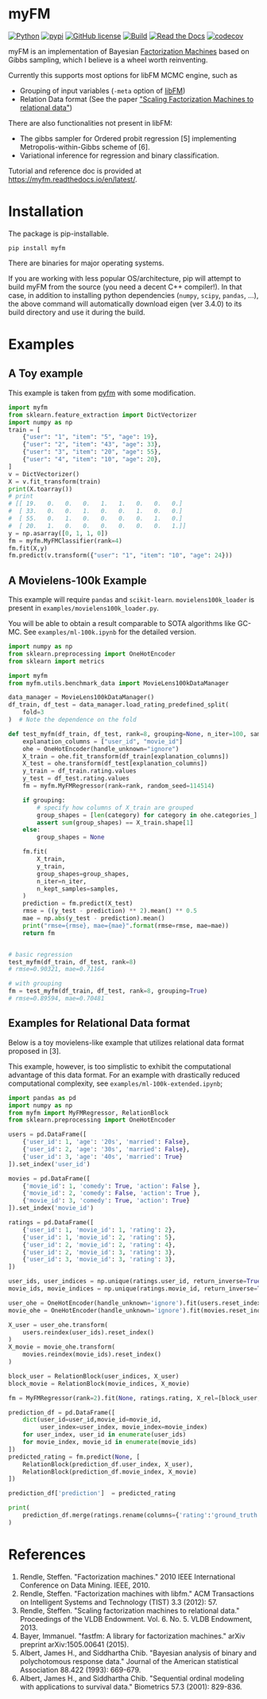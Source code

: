 # myFM
[![Python](https://img.shields.io/badge/python-3.7%20%7C%203.8%20%7C%203.9%20%7C%203.10-blue)](https://www.python.org)
[![pypi](https://img.shields.io/pypi/v/myfm.svg)](https://pypi.python.org/pypi/myfm)
[![GitHub license](https://img.shields.io/badge/license-MIT-blue.svg)](https://github.com/tohtsky/myFM)
[![Build](https://github.com/tohtsky/myFM/workflows/Build%20wheel/badge.svg?branch=main)](https://github.com/tohtsky/myfm)
[![Read the Docs](https://readthedocs.org/projects/myfm/badge/?version=stable)](https://myfm.readthedocs.io/en/stable/)
[![codecov](https://codecov.io/gh/tohtsky/myfm/branch/main/graph/badge.svg?token=kLgOKTQqcV)](https://codecov.io/gh/tohtsky/myfm)


myFM is an implementation of Bayesian [Factorization Machines](https://ieeexplore.ieee.org/abstract/document/5694074/) based on Gibbs sampling, which I believe is a wheel worth reinventing.

Currently this supports most options for libFM MCMC engine, such as

- Grouping of input variables (`-meta` option of [libFM](https://github.com/srendle/libfm))
- Relation Data format (See the paper ["Scaling Factorization Machines to relational data"](https://dl.acm.org/citation.cfm?id=2488340))

There are also functionalities not present in libFM:

- The gibbs sampler for Ordered probit regression [5] implementing Metropolis-within-Gibbs scheme of [6].
- Variational inference for regression and binary classification.

Tutorial and reference doc is provided at https://myfm.readthedocs.io/en/latest/.

# Installation

The package is pip-installable.

```
pip install myfm
```

There are binaries for major operating systems.

If you are working with less popular OS/architecture, pip will attempt to build myFM from the source (you need a decent C++ compiler!). In that case, in addition to installing python dependencies (`numpy`, `scipy`, `pandas`, ...), the above command will automatically download eigen (ver 3.4.0) to its build directory and use it during the build.

# Examples

## A Toy example

This example is taken from [pyfm](https://github.com/coreylynch/pyFM) with some modification.

```python
import myfm
from sklearn.feature_extraction import DictVectorizer
import numpy as np
train = [
	{"user": "1", "item": "5", "age": 19},
	{"user": "2", "item": "43", "age": 33},
	{"user": "3", "item": "20", "age": 55},
	{"user": "4", "item": "10", "age": 20},
]
v = DictVectorizer()
X = v.fit_transform(train)
print(X.toarray())
# print
# [[ 19.   0.   0.   0.   1.   1.   0.   0.   0.]
#  [ 33.   0.   0.   1.   0.   0.   1.   0.   0.]
#  [ 55.   0.   1.   0.   0.   0.   0.   1.   0.]
#  [ 20.   1.   0.   0.   0.   0.   0.   0.   1.]]
y = np.asarray([0, 1, 1, 0])
fm = myfm.MyFMClassifier(rank=4)
fm.fit(X,y)
fm.predict(v.transform({"user": "1", "item": "10", "age": 24}))
```

## A Movielens-100k Example

This example will require `pandas` and `scikit-learn`. `movielens100k_loader` is present in `examples/movielens100k_loader.py`.

You will be able to obtain a result comparable to SOTA algorithms like GC-MC. See `examples/ml-100k.ipynb` for the detailed version.

```python
import numpy as np
from sklearn.preprocessing import OneHotEncoder
from sklearn import metrics

import myfm
from myfm.utils.benchmark_data import MovieLens100kDataManager

data_manager = MovieLens100kDataManager()
df_train, df_test = data_manager.load_rating_predefined_split(
    fold=3
)  # Note the dependence on the fold

def test_myfm(df_train, df_test, rank=8, grouping=None, n_iter=100, samples=95):
    explanation_columns = ["user_id", "movie_id"]
    ohe = OneHotEncoder(handle_unknown="ignore")
    X_train = ohe.fit_transform(df_train[explanation_columns])
    X_test = ohe.transform(df_test[explanation_columns])
    y_train = df_train.rating.values
    y_test = df_test.rating.values
    fm = myfm.MyFMRegressor(rank=rank, random_seed=114514)

    if grouping:
        # specify how columns of X_train are grouped
        group_shapes = [len(category) for category in ohe.categories_]
        assert sum(group_shapes) == X_train.shape[1]
    else:
        group_shapes = None

    fm.fit(
        X_train,
        y_train,
        group_shapes=group_shapes,
        n_iter=n_iter,
        n_kept_samples=samples,
    )
    prediction = fm.predict(X_test)
    rmse = ((y_test - prediction) ** 2).mean() ** 0.5
    mae = np.abs(y_test - prediction).mean()
    print("rmse={rmse}, mae={mae}".format(rmse=rmse, mae=mae))
    return fm


# basic regression
test_myfm(df_train, df_test, rank=8)
# rmse=0.90321, mae=0.71164

# with grouping
fm = test_myfm(df_train, df_test, rank=8, grouping=True)
# rmse=0.89594, mae=0.70481
```

## Examples for Relational Data format

Below is a toy movielens-like example that utilizes relational data format proposed in [3].

This example, however, is too simplistic to exhibit the computational advantage of this data format. For an example with drastically reduced computational complexity, see `examples/ml-100k-extended.ipynb`;

```python
import pandas as pd
import numpy as np
from myfm import MyFMRegressor, RelationBlock
from sklearn.preprocessing import OneHotEncoder

users = pd.DataFrame([
    {'user_id': 1, 'age': '20s', 'married': False},
    {'user_id': 2, 'age': '30s', 'married': False},
    {'user_id': 3, 'age': '40s', 'married': True}
]).set_index('user_id')

movies = pd.DataFrame([
    {'movie_id': 1, 'comedy': True, 'action': False },
    {'movie_id': 2, 'comedy': False, 'action': True },
    {'movie_id': 3, 'comedy': True, 'action': True}
]).set_index('movie_id')

ratings = pd.DataFrame([
    {'user_id': 1, 'movie_id': 1, 'rating': 2},
    {'user_id': 1, 'movie_id': 2, 'rating': 5},
    {'user_id': 2, 'movie_id': 2, 'rating': 4},
    {'user_id': 2, 'movie_id': 3, 'rating': 3},
    {'user_id': 3, 'movie_id': 3, 'rating': 3},
])

user_ids, user_indices = np.unique(ratings.user_id, return_inverse=True)
movie_ids, movie_indices = np.unique(ratings.movie_id, return_inverse=True)

user_ohe = OneHotEncoder(handle_unknown='ignore').fit(users.reset_index()) # include user id as feature
movie_ohe = OneHotEncoder(handle_unknown='ignore').fit(movies.reset_index())

X_user = user_ohe.transform(
    users.reindex(user_ids).reset_index()
)
X_movie = movie_ohe.transform(
    movies.reindex(movie_ids).reset_index()
)

block_user = RelationBlock(user_indices, X_user)
block_movie = RelationBlock(movie_indices, X_movie)

fm = MyFMRegressor(rank=2).fit(None, ratings.rating, X_rel=[block_user, block_movie])

prediction_df = pd.DataFrame([
    dict(user_id=user_id,movie_id=movie_id,
         user_index=user_index, movie_index=movie_index)
    for user_index, user_id in enumerate(user_ids)
    for movie_index, movie_id in enumerate(movie_ids)
])
predicted_rating = fm.predict(None, [
    RelationBlock(prediction_df.user_index, X_user),
    RelationBlock(prediction_df.movie_index, X_movie)
])

prediction_df['prediction']  = predicted_rating

print(
    prediction_df.merge(ratings.rename(columns={'rating':'ground_truth'}), how='left')
)
```

# References

1. Rendle, Steffen. "Factorization machines." 2010 IEEE International Conference on Data Mining. IEEE, 2010.
1. Rendle, Steffen. "Factorization machines with libfm." ACM Transactions on Intelligent Systems and Technology (TIST) 3.3 (2012): 57.
1. Rendle, Steffen. "Scaling factorization machines to relational data." Proceedings of the VLDB Endowment. Vol. 6. No. 5. VLDB Endowment, 2013.
1. Bayer, Immanuel. "fastfm: A library for factorization machines." arXiv preprint arXiv:1505.00641 (2015).
1. Albert, James H., and Siddhartha Chib. "Bayesian analysis of binary and polychotomous response data." Journal of the American statistical Association 88.422 (1993): 669-679.
1. Albert, James H., and Siddhartha Chib. "Sequential ordinal modeling with applications to survival data." Biometrics 57.3 (2001): 829-836.
